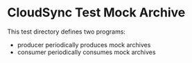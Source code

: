 # CloudSync Test Mock Archive
This test directory defines two programs:
* producer periodically produces mock archives
* consumer periodically consumes mock archives